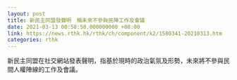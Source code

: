 ```yaml
---
layout: post
title: 新民主同盟發聲明　稱未來不參與民陣工作及會議
date: 2021-03-13 00:58:50.000000000 +08:00
link: https://news.rthk.hk/rthk/ch/component/k2/1580341-20210313.htm
categories: rthk
---
```


新民主同盟在社交網站發表聲明，指基於現時的政治氣氛及形勢，未來將不參與民間人權陣線的工作及會議。
